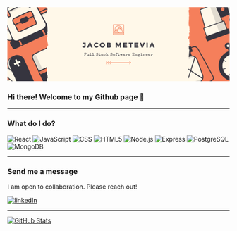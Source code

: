 <img src="Jacob Metevia.png" alt="banner" />

### Hi there! Welcome to my Github page 👋

---

### What do I do?

<p>
<img alt="React" src="https://img.shields.io/badge/React-61DAFB?logo=react&logoColor=white&style=for-the-badge" />
<img alt="JavaScript" src="https://img.shields.io/badge/JavaScript-F7DF1E?logo=JavaScript&logoColor=white&style=for-the-badge" />
<img alt="CSS" src="https://img.shields.io/badge/CSS3-1572B6?logo=CSS3&logoColor=white&style=for-the-badge" />
<img alt="HTML5" src="https://img.shields.io/badge/HTML5-E34F26?logo=HTML5&logoColor=white&style=for-the-badge" />
<img alt="Node.js" src="https://img.shields.io/badge/Node.js-339933?logo=Node.js&logoColor=white&style=for-the-badge" />
<img alt="Express" src="https://img.shields.io/badge/Express-000000?logo=Express&logoColor=white&style=for-the-badge" />
<img alt="PostgreSQL" src="https://img.shields.io/badge/PostgreSQL-4169E1?logo=PostgreSQL&logoColor=white&style=for-the-badge" />
<img alt="MongoDB" src="https://img.shields.io/badge/MongoDB-47A248?logo=MongoDB&logoColor=white&style=for-the-badge" />
</p>

---

### Send me a message
I am open to collaboration. Please reach out! 

<p>
  <a href="https://www.linkedin.com/in/jacob-metevia/">
    <img alt="linkedIn" src="https://img.shields.io/badge/LinkedIn-47A248?logo=LinkedIn&logoColor=white&style=for-the-badge"
  </a>
</p>
  
---
  
<img alt="GitHub Stats" src="https://github-readme-stats.vercel.app/api?username=jametevia&count_private=true&title_color=FD9047&icon_color=FD9047&text_color=0C2233&custom_title=Jacob+Metevia's+Github+Stats&show_icons=true" />


<!--
**jametevia/jametevia** is a ✨ _special_ ✨ repository because its `README.md` (this file) appears on your GitHub profile.

Here are some ideas to get you started:

- 🔭 I’m currently working on ...
- 🌱 I’m currently learning ...
- 👯 I’m looking to collaborate on ...
- 🤔 I’m looking for help with ...
- 💬 Ask me about ...
- 📫 How to reach me: ...
- 😄 Pronouns: ...
- ⚡ Fun fact: ...
-->
